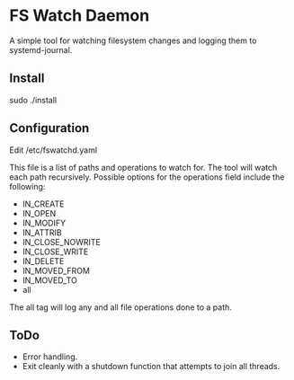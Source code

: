 # FS Watch Daemon
A simple tool for watching filesystem changes and logging them to systemd-journal.


## Install
sudo ./install


## Configuration
Edit /etc/fswatchd.yaml

This file is a list of paths and operations to watch for. The tool will watch each path recursively.
Possible options for the operations field include the following:
* IN_CREATE
* IN_OPEN
* IN_MODIFY
* IN_ATTRIB
* IN_CLOSE_NOWRITE
* IN_CLOSE_WRITE
* IN_DELETE
* IN_MOVED_FROM
* IN_MOVED_TO
* all

The all tag will log any and all file operations done to a path.


## ToDo
* Error handling.
* Exit cleanly with a shutdown function that attempts to join all threads.
